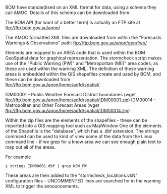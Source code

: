 
BOM have standardised on an XML format for data, using a schema they call AMOC.
Details of this schema can be downloaded from:

The BOM API (for want of a better term) is actually an FTP site at  ftp://ftp.bom.gov.au/anon/

The AMOC formatted XML files are downloaded from within the "Forecasts Warnings & Observations" path:
    ftp://ftp.bom.gov.au/anon/gen/fwo/

Elements are mapped to an AREA code that is used within the BOM GeoSpatial data for graphical representation.
The stormcheck script makes use of the "Public Warning (PW)" and "Metropolitan (ME)" area codes, as these are used within the warning XML.  The definition of these warning areas is embedded within the GIS shapefiles create and used by BOM, and these can be downloaded from  ftp://ftp.bom.gov.au/anon/home/adfd/spatial/

IDM00001 - Public Weather Forecast District boundaries  (wget ftp://ftp.bom.gov.au/anon/home/adfd/spatial/IDM00001.zip)
IDM00014 - Metropolitan and Other Forecast Areas        (wget ftp://ftp.bom.gov.au/anon/home/adfd/spatial/IDM00014.zip)

Within the zip files are the elements of the shapefiles - these can be imported into a GIS mapping tool such as MapWindow
One of the elements of the Shapefile is the "database", which has a .dbf extension.  The strings command can be used to kind of view some of the data from the Linux command line - if we grep for a know area we can see enough plain text to map out all of the areas.

For example
```
$ strings IDM00001.dbf | grep NSW_PW
```

These areas are then added to the "stormcheck_locations.vkN" configuration files - UNCOMMENTED lines are searched for in the warning XML to trigger the announcements.
